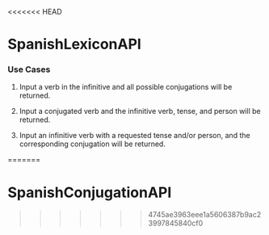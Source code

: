 <<<<<<< HEAD
# SpanishLexiconAPI

### Use Cases

 1.  Input a verb in the infinitive and all possible conjugations will be returned.

 2.  Input a conjugated verb and the infinitive verb, tense, and person will be returned.

 3.  Input an infinitive verb with a requested tense and/or person, and the corresponding conjugation will be returned.















=======
# SpanishConjugationAPI
>>>>>>> 4745ae3963eee1a5606387b9ac23997845840cf0
